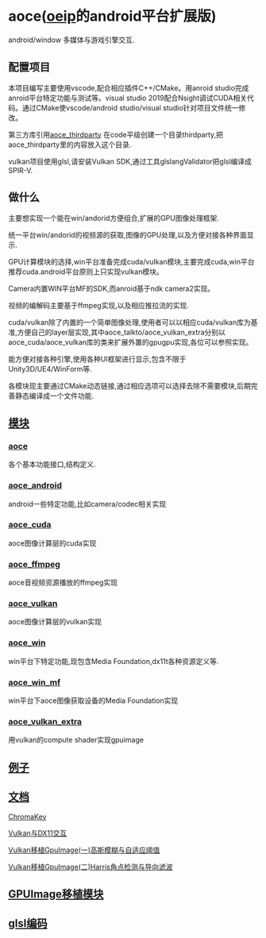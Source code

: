 # aoce([oeip](https://github.com/xxxzhou/oeip)的android平台扩展版)

android/window 多媒体与游戏引擎交互.

## 配置项目

本项目编写主要使用vscode,配合相应插件C++/CMake。用anroid studio完成anroid平台特定功能与测试等。visual studio 2019配合Nsight调试CUDA相关代码。通过CMake使vscode/android studio/visual studio针对项目文件统一修改。

第三方库引用[aoce_thirdparty](https://github.com/xxxzhou/aoce_thirdparty)
在code平级创建一个目录thirdparty,把aoce_thirdparty里的内容放入这个目录.

vulkan项目使用glsl,请安装Vulkan SDK,通过工具glslangValidator把glsl编译成SPIR-V.

## 做什么

主要想实现一个能在win/andorid方便组合,扩展的GPU图像处理框架.

统一平台win/andorid的视频源的获取,图像的GPU处理,以及方便对接各种界面显示.

GPU计算模块的选择,win平台准备完成cuda/vulkan模块,主要完成cuda,win平台推荐cuda.android平台原则上只实现vulkan模块。

Camera内置WIN平台MF的SDK,而anroid基于ndk camera2实现。

视频的编解码主要基于ffmpeg实现,以及相应推拉流的实现.

cuda/vulkan除了内置的一个简单图像处理,使用者可以以相应cuda/vulkan库为基准,方便自己的layer层实现,其中aoce_talkto/aoce_vulkan_extra分别以aoce_cuda/aoce_vulkan库的类来扩展外置的gpugpu实现,各位可以参照实现。

能方便对接各种引擎,使用各种UI框架进行显示,包含不限于Unity3D/UE4/WinForm等.

各模块现主要通过CMake动态链接,通过相应选项可以选择去除不需要模块,后期完善静态编译成一个文件功能.

## [模块](code)

### [aoce](code/aoce)

各个基本功能接口,结构定义.

### [aoce_android](code/aoce_android)

android一些特定功能,比如camera/codec相关实现

### [aoce_cuda](code/aoce_cuda)

aoce图像计算层的cuda实现

### [aoce_ffmpeg](code/aoce_ffmpeg)

aoce音视频资源播放的ffmpeg实现

### [aoce_vulkan](code/aoce_vulkan)

aoce图像计算层的vulkan实现

### [aoce_win](code/aoce_win)

win平台下特定功能,现包含Media Foundation,dx11t各种资源定义等.

### [aoce_win_mf](code/aoce_win_mf)

win平台下aoce图像获取设备的Media Foundation实现

### [aoce_vulkan_extra](code/aoce_vulkan_extra)

用vulkan的compute shader实现gpuimage

## [例子](samples)

## [文档](doc)

[ChromaKey](doc/ChromaKey.md)

[Vulkan与DX11交互](doc/Vulkan与DX11交互.md)

[Vulkan移植GpuImage(一)高斯模糊与自适应阈值](doc/Vulkan移植GpuImage1.md)

[Vulkan移植GpuImage(二)Harris角点检测与导向滤波](doc/Vulkan移植GpuImage2.md)

## [GPUImage移植模块](code/aoce_vulkan_extra)

## [glsl编码](glsl)
